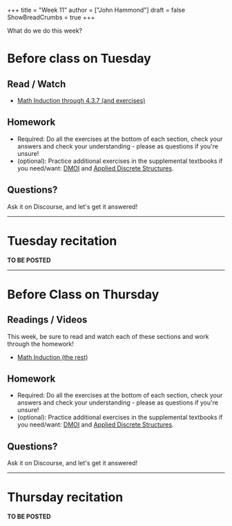 +++
title = "Week 11"
author = ["John Hammond"]
draft = false
ShowBreadCrumbs = true
+++

 What do we do this week? 
<!--more-->

# Before class on Tuesday

## Read / Watch
* [Math Induction through 4.3.7 (and exercises)](https://www.math.wichita.edu/discrete-book/sec_logic_induction.html)

## Homework

* Required: Do all the exercises at the bottom of each section, check your answers and check your understanding - please as questions if you're unsure!
* (optional): Practice additional exercises in the supplemental textbooks if you need/want: [DMOI](http://discrete.openmathbooks.org/dmoi3/) and [Applied Discrete Structures](http://faculty.uml.edu/klevasseur/ads/index-ads.html).

## Questions?

Ask it on Discourse, and let's get it answered!

---

# Tuesday recitation

**TO BE POSTED**

---

# Before Class on Thursday


## Readings / Videos

This week, be sure to read and watch each of these sections and work through the homework!
* [Math Induction (the rest)](https://www.math.wichita.edu/discrete-book/sec_logic_induction.html)

## Homework

* Required: Do all the exercises at the bottom of each section, check your answers and check your understanding - please as questions if you're unsure!
* (optional): Practice additional exercises in the supplemental textbooks if you need/want: [DMOI](http://discrete.openmathbooks.org/dmoi3/) and [Applied Discrete Structures](http://faculty.uml.edu/klevasseur/ads/index-ads.html).

## Questions?

Ask it on Discourse, and let's get it answered!

---

# Thursday recitation

**TO BE POSTED**


